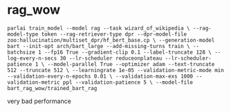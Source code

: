 rag_wow
===============
`parlai train_model --model rag --task wizard_of_wikipedia \
--rag-model-type token --rag-retriever-type dpr --dpr-model-file zoo:hallucination/multiset_dpr/hf_bert_base.cp \
--generation-model bart --init-opt arch/bart_large --add-missing-turns train \
--batchsize 1 --fp16 True --gradient-clip 0.1 --label-truncate 128 \
--log-every-n-secs 30 --lr-scheduler reduceonplateau --lr-scheduler-patience 1 \
--model-parallel True --optimizer adam --text-truncate 512 --truncate 512 \
--learningrate 1e-05 --validation-metric-mode min --validation-every-n-epochs 0.01 \
--validation-max-exs 1000 --validation-metric ppl --validation-patience 5 \
--model-file bart_rag_wow/trained_bart_rag`


very bad performance